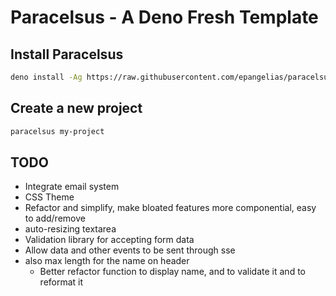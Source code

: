 # Paracelsus - A Deno Fresh Template

## Install Paracelsus

```bash
deno install -Ag https://raw.githubusercontent.com/epangelias/paracelsus/refs/heads/main/tasks/paracelsus.ts
```

## Create a new project

```bash
paracelsus my-project
```

## TODO

- Integrate email system
- CSS Theme
- Refactor and simplify, make bloated features more componential, easy to add/remove
- auto-resizing textarea
- Validation library for accepting form data
- Allow data and other events to be sent through sse
- also max length for the name on header
  - Better refactor function to display name, and to validate it and to reformat it
